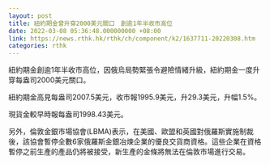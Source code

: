 ```yaml
---
layout: post
title: 紐約期金曾升穿2000美元關口　創逾1年半收市高位
date: 2022-03-08 05:36:48.000000000 +08:00
link: https://news.rthk.hk/rthk/ch/component/k2/1637711-20220308.htm
categories: rthk
---
```


紐約期金創逾1年半收市高位，因俄烏局勢緊張令避險情緒升級，紐約期金一度升穿每盎司2000美元關口。

紐約期金高見每盎司2007.5美元，收市報1995.9美元，升29.3美元，升幅1.5%。

現貨金較早時報每盎司1998.43美元。

另外，倫敦金銀市場協會(LBMA)表示，在美國、歐盟和英國對俄羅斯實施制裁後，該協會暫停全數6家俄羅斯金銀冶煉企業的優良交貨商資格。這些企業在資格暫停之前生產的產品仍將被接受，新生產的金條將無法在倫敦市場進行交易。
